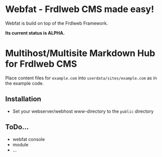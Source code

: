 # Webfat - Frdlweb CMS made easy!
Webfat is build on top of the Frdlweb Framework.

**Its current status is ALPHA.**

# Multihost/Multisite Markdown Hub for Frdlweb CMS
Place content files for `example.com` into `userdata/sites/example.com` as in the example code.

## Installation
* Set your webserver/webhost www-directory to the `public` directory

## ToDo...
* webfat console
* module
* ...
